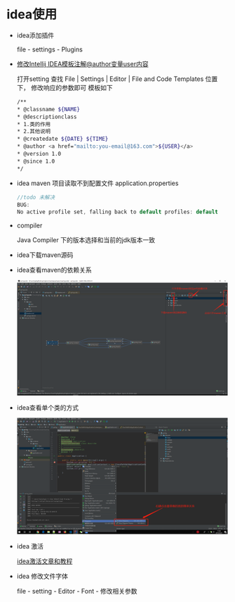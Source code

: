 # idea使用

- idea添加插件

    file - settings - Plugins

- [修改Intellij IDEA模板注解@author变量user内容](https://jingyan.baidu.com/article/0202781138ab5e1bcc9ce531.html)

    打开setting 查找 File | Settings | Editor | File and Code Templates 位置下， 修改响应的参数即可
    模板如下
    ```sh
    /**
    * @classname ${NAME}
    * @descriptionclass 
    * 1.类的作用
    * 2.其他说明
    * @createdate ${DATE} ${TIME}
    * @author <a href="mailto:you-email@163.com">${USER}</a>
    * @version 1.0
    * @since 1.0
    */
    ```


- idea maven 项目读取不到配置文件 application.properties

    ```java
    //todo 未解决
    BUG:
    No active profile set, falling back to default profiles: default
    ```
   
- compiler

    Java Compiler 下的版本选择和当前的jdk版本一致


- idea下载maven源码 

- idea查看maven的依赖关系

    ![idea查看maven结构和源码](https://github.com/zhangymPerson/springboot-learing/blob/master/picture/idea%E7%9A%84%E4%BD%BF%E7%94%A8%E6%96%B9%E5%BC%8F.jpg)

- idea查看单个类的方式

    ![idea查看单个类的继承关系](https://github.com/zhangymPerson/springboot-learing/blob/master/picture/idea%E6%9F%A5%E7%9C%8B%E7%B1%BB%E7%9A%84%E7%BB%93%E6%9E%84%E5%85%B3%E7%B3%BB.jpg)

- idea 激活

    [idea激活文章和教程](https://blog.csdn.net/shengshengshiwo/article/details/79599761)

- idea 修改文件字体

    file - setting - Editor - Font - 修改相关参数


